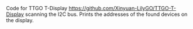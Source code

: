 Code for TTGO T-Display https://github.com/Xinyuan-LilyGO/TTGO-T-Display scanning the I2C bus. Prints the addresses of the found devices on the display.
